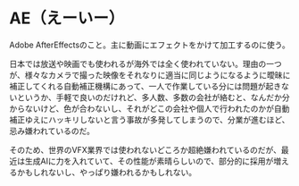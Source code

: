 # AE（えーいー）
Adobe AfterEffectsのこと。主に動画にエフェクトをかけて加工するのに使う。

日本では放送や映画でも使われるが海外では全く使われていない。理由の一つが、様々なカメラで撮った映像をそれなりに適当に同じようになるように曖昧に補正してくれる自動補正機構にあって、一人で作業している分には問題が起きないというか、手軽で良いのだけれど、多人数、多数の会社が絡むと、なんだか分からないけど、色が合わないし、それがどこの会社や個人で行われたのかが自動補正ゆえにハッキリしないと言う事故が多発してしまうので、分業が進むほど、忌み嫌われているのだ。

そのため、世界のVFX業界では使われないどころか超絶嫌われているのだが、最近は生成AIに力を入れていて、その性能が素晴らしいので、部分的に採用が増えるかもしれないし、やっぱり嫌われるかもしれない。
